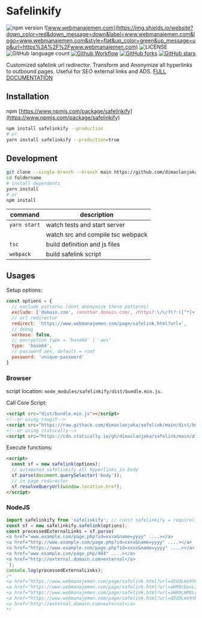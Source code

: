 # Safelinkify

![npm version](https://img.shields.io/npm/v/safelinkify?label=safelinkify&style=flat)
![www.webmanajemen.com](https://img.shields.io/website?down_color=red&down_message=down&label=www.webmanajemen.com&logo=www.webmanajemen.com&style=flat&up_color=green&up_message=up&url=https%3A%2F%2Fwww.webmanajemen.com)
![LICENSE](https://img.shields.io/npm/l/safelinkify)
![GitHub language count](https://img.shields.io/github/languages/count/dimaslanjaka/safelink)
[![Github Workflow](https://github.com/dimaslanjaka/safelink/actions/workflows/safelink.yml/badge.svg)](https://github.com/dimaslanjaka/safelink/actions/workflows/safelink.yml)
[![GitHub forks](https://img.shields.io/github/forks/dimaslanjaka/safelink)](https://github.com/dimaslanjaka/safelink/network)
[![GitHub stars](https://img.shields.io/github/stars/dimaslanjaka/safelink)](https://github.com/dimaslanjaka/safelink/stargazers)

Customized safelink url redirector. Transform and Anonymize all hyperlinks to outbound pages. Useful for SEO external links and ADS. [FULL DOCUMENTATION](https://www.webmanajemen.com/safelink/index.html)

## Installation
npm [https://www.npmjs.com/package/safelinkify](https://www.npmjs.com/package/safelinkify)
```bash
npm install safelinkify --production
# or
yarn install safelinkify --production=true
```

## Development
```bash
git clone --single-branch --branch main https://github.com/dimaslanjaka/safelink foldername
cd foldername
# install dependents
yarn install
# or
npm install
```

| command      | description                       |
| ------------ | --------------------------------- |
| `yarn start` | watch tests and start server      |
|  | watch src and compile tsc webpack |
| `tsc`        | build definition and js files            |
| `webpack`    | build safelink script             |

## Usages
Setup options:
```js
const options = {
  // exclude patterns (dont anonymize these patterns)
  exclude: ['domain.com', /another.domain.com/, /https?:\/\/?(?:([^*]+)\.)?webmanajemen\.com/, /([a-z0-9](?:[a-z0-9-]{1,61}[a-z0-9])?[.])*webmanajemen\.com/],
  // url redirector
  redirect: 'https://www.webmanajemen.com/page/safelink.html?url=',
  // debug
  verbose: false,
  // encryption type = 'base64' | 'aes'
  type: 'base64',
  // password aes, default = root
  password: 'unique-password'
}
```
### Browser
script location: `node_modules/safelinkify/dist/bundle.min.js`.

Call Core Script:
```html
<script src="dist/bundle.min.js"></script>
<!--or using rawgit-->
<script src="https://raw.githack.com/dimaslanjaka/safelink/main/dist/bundle.min.js"></script>
<!--or using statically-->
<script src="https://cdn.statically.io/gh/dimaslanjaka/safelink/main/dist/bundle.min.js"></script>
```

Execute functions:
```html
<script>
  const sf = new safelink(options);
  // automated safelinkify all hyperlinks in body
  sf.parse(document.querySelector('body'));
  // in page redirector
  sf.resolveQueryUrl(window.location.href);
</script>
```
### NodeJS
```ts
import safelinkify from 'safelinkify'; // const safelinkify = require('safelinkify')
const sf = new safelinkify.safelink(options);
const processedExternalLinks = sf.parse(`
<a href="www.example.com/page.php?id=xxxx&name=yyyy" ....></a>
<a href="http://www.example.com/page.php?id=xxxx&name=yyyy" ....></a>
<a href="https://www.example.com/page.php?id=xxxx&name=yyyy" ....></a>
<a href="www.example.com/page.php/404" ....></a>
<a href="http://external.domain.com>external</a>
`);
console.log(processedExternalLinks);
/*
<a href="https://www.webmanajemen.com/page/safelink.html?url=d3d3LmV4YW1wbGUuY29tL3BhZ2UucGhwP2lkPXh4eHgmbmFtZT15eXl5" ....></a>
<a href="https://www.webmanajemen.com/page/safelink.html?url=aHR0cDovL3d3dy5leGFtcGxlLmNvbS9wYWdlLnBocD9pZD14eHh4Jm5hbWU9eXl5eQ==" ....></a>
<a href="https://www.webmanajemen.com/page/safelink.html?url=aHR0cHM6Ly93d3cuZXhhbXBsZS5jb20vcGFnZS5waHA/aWQ9eHh4eCZuYW1lPXl5eXk=" ....></a>
<a href="https://www.webmanajemen.com/page/safelink.html?url=d3d3LmV4YW1wbGUuY29tL3BhZ2UucGhwLzQwNA==" ....></a>
<a href="http://external.domain.com>external</a>
*/
```
